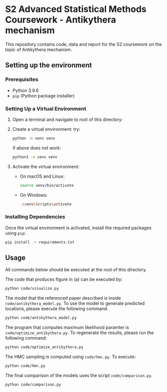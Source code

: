 # S2 Advanced Statistical Methods Coursework - Antikythera mechanism

This repository contains code, data and report for the S2 coursework on the topic of Antikythera mechanism. 

## Setting up the environment 

### Prerequisites

- Python 3.9.6
- `pip` (Python package installer)

### Setting Up a Virtual Environment

1. Open a terminal and navigate to root of this directory:


2. Create a virtual environment:
    try:
    ```sh
    python -m venv venv
    ```
    if above does not work: 
    ```sh
    python3 -m venv venv
    ```

3. Activate the virtual environment:

    - On macOS and Linux:

        ```sh
        source venv/bin/activate
        ```

    - On Windows:

        ```sh
        .\venv\Scripts\activate
        ```

### Installing Dependencies

Once the virtual environment is activated, install the required packages using `pip`:

```sh
pip install -r requirements.txt
```


## Usage

All commands below should be executed at the root of this directory. 


The code that produces figure in (a) can be executed by:

```sh
python code/visualize.py
```

The model that the referenced paper described is inside `code/antikythera_model.py`. To use the model to generate predicted locations, please execute the following command:
```sh
python code/antikythera_model.py
```

The program that computes maximum likelihood paramter is `code/optimize_antikythera.py`. To regenerate the results, please run the following command:
```sh
python code/optimize_antikythera.py
```

The HMC sampling is computed using `code/hmc.py`. To execute:
```sh
python code/hmc.py
```

The final comparison of the models uses the script `code/comparison.py`.
```sh
python code/comparison.py
```
